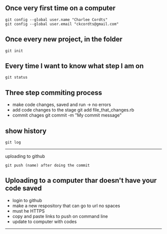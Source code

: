 Once very first time on a computer
-------------------------------

    git config --global user.name "Charlee Cordts"
    git config --global user.email "ckcordts@gmail.com"

Once every new project, in the folder
-------------------------------
    git init

Every time I want to know what step I am on
--------------------------------

    git status

Three step commiting process
----------------------------

* make code changes, saved and run -> no errors
* add code changes to the stage
    git add file_that_changes.rb
* commit chages
    git commit -m "My commit message"

show history
------------

    git log
-------------
uploading to github

    git push (name) after doing the commit

Uploading to a computer thar doesn't have your code saved
--------------------------------------------------------
* login to github
* make a new respository that can go to url no spaces
* must he HTTPS
* copy and paste links to push on command line
* update to computer with codes
-----------------------------



